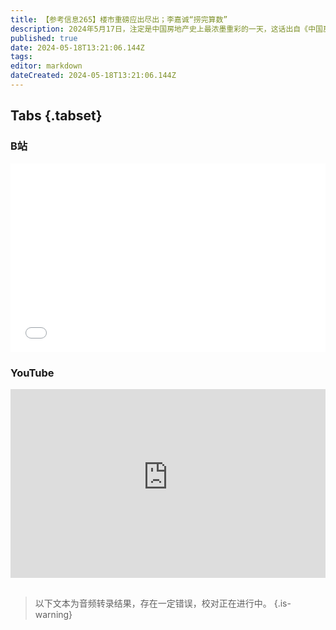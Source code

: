 ```yaml
---
title: 【参考信息265】楼市重磅应出尽出；李嘉诚“捞完算数”
description: 2024年5月17日，注定是中国房地产史上最浓墨重彩的一天，这话出自《中国房地产报》，并表示重磅政策将应出尽出。首付比例降到史上最低，但这意味着贷款增加，上不上车可得算清楚。李嘉诚在香港继续打折卖新房，公司经理表示，集团一直在厘定市场可接受价格方面拿捏准确，由于项目余下单位数目不多，集团铁定以“捞完算数”的心态定价，买家应该“有买趁手”。去年城镇平均工资、农民工监测调查报告出炉，33所新大学要来了。
published: true
date: 2024-05-18T13:21:06.144Z
tags: 
editor: markdown
dateCreated: 2024-05-18T13:21:06.144Z
---
```


## Tabs {.tabset}
### B站
<div style="position: relative; padding: 30% 45%;">
<iframe style="position: absolute; width: 100%; height: 100%; left: 0; top: 0;" src="//player.bilibili.com/player.html?&bvid=BV1bz421Y7h5&page=1&as_wide=1&high_quality=1&danmaku=1&autoplay=0" scrolling="no" border="0" frameborder="no" framespacing="0" allowfullscreen="true"></iframe>
</div>

### YouTube
<div style="position: relative; padding: 30% 45%;">
<iframe style="position: absolute; top: 0; left: 0; width: 100%; height: 100%;" src="https://www.youtube-nocookie.com/embed/YouTubeVID" title="YouTube video player" frameborder="0" allow="accelerometer; autoplay; clipboard-write; encrypted-media; gyroscope; picture-in-picture" allowfullscreen></iframe>
</div>

## 

> 以下文本为音频转录结果，存在一定错误，校对正在进行中。
{.is-warning}


